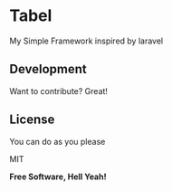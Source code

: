 # Tabel

My Simple Framework inspired by laravel 

## Development

Want to contribute? Great!

## License

You can do as you please

MIT

**Free Software, Hell Yeah!**

